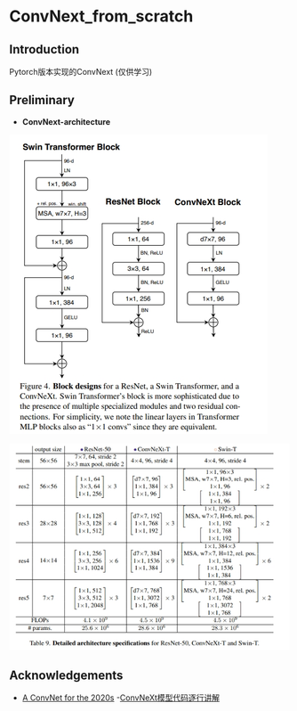 # ConvNext_from_scratch

## Introduction

Pytorch版本实现的ConvNext (仅供学习)

## Preliminary

- **ConvNext-architecture**

![block](./assets/block.png)

![architecture](./assets/architecture.png)

## Acknowledgements

- [A ConvNet for the 2020s](https://github.com/facebookresearch/ConvNeXt?tab=readme-ov-file)
-[ConvNeXt模型代码逐行讲解](https://www.bilibili.com/video/BV11Y41137VA/?spm_id_from=333.1007.top_right_bar_window_history.content.click&vd_source=634f9cd56b5b0cf10f6976238630bd8d)